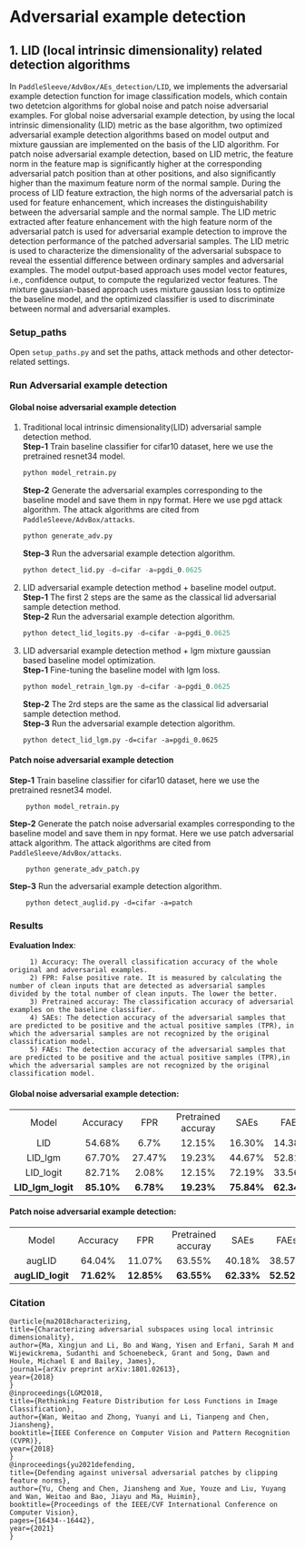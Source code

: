 # Adversarial example detection

## 1. LID (local intrinsic dimensionality) related detection algorithms

  In `PaddleSleeve/AdvBox/AEs_detection/LID`, we implements the adversarial example detection function for image classification models, which contain two detetcion algorithms for global noise and patch noise adversarial examples. For global noise adversarial example detection, by using the local intrinsic dimensionality (LID) metric as the base algorithm, two optimized adversarial example detection algorithms based on model output and mixture gaussian are implemented on the basis of the LID algorithm. For patch noise adversarial example detection, based on LID metric, the feature norm in the feature map is significantly higher at the corresponding adversarial patch position than at other positions, and also significantly higher than the maximum feature norm of the normal sample. During the process of LID feature extraction, the high norms of the adversarial patch is used for feature enhancement, which increases the distinguishability between the adversarial sample and the normal sample. The LID metric extracted after feature enhancement with the high feature norm of the adversarial patch is used for adversarial example detection to improve the detection performance of the patched adversarial samples. The LID metric is used to characterize the dimensionality of the adversarial subspace to reveal the essential difference between ordinary samples and adversarial examples. The model output-based approach uses model vector features, i.e., confidence output, to compute the regularized vector features. The mixture gaussian-based approach uses mixture gaussian loss to optimize the baseline model, and the optimized classifier is used to discriminate between normal and adversarial examples.


### Setup_paths

   Open `setup_paths.py` and set the paths, attack methods and other detector-related settings.

### Run Adversarial example detection

#### Global noise adversarial example detection

   1. Traditional local intrinsic dimensionality(LID) adversarial sample detection method.    
      **Step-1** Train baseline classifier for cifar10 dataset, here we use the pretrained resnet34 model.     
         ```python
         python model_retrain.py
         ```
      **Step-2** Generate the adversarial examples corresponding to the baseline model and save them in npy format. Here we use pgd attack algorithm. The attack algorithms are cited from `PaddleSleeve/AdvBox/attacks`.
         ```python
         python generate_adv.py
         ```
      **Step-3** Run the adversarial example detection algorithm.  
         ```python
         python detect_lid.py -d=cifar -a=pgdi_0.0625
         ```
   2. LID adversarial example detection method + baseline model output.  
      **Step-1** The first 2 steps are the same as the classical lid adversarial sample detection method.  
      **Step-2** Run the adversarial example detection algorithm.    
         ```python
         python detect_lid_logits.py -d=cifar -a=pgdi_0.0625
         ```
   3. LID adversarial example detection method + lgm mixture gaussian based baseline model optimization.  
      **Step-1** Fine-tuning the baseline model with lgm loss.  
         ```python
         python model_retrain_lgm.py -d=cifar -a=pgdi_0.0625
         ```
      **Step-2** The 2rd steps are the same as the classical lid adversarial sample detection method.  
      **Step-3** Run the adversarial example detection algorithm.  
         ```
         python detect_lid_lgm.py -d=cifar -a=pgdi_0.0625
         ```

#### Patch noise adversarial example detection  
   **Step-1** Train baseline classifier for cifar10 dataset, here we use the pretrained resnet34 model.  
      
        python model_retrain.py      
   **Step-2** Generate the patch noise adversarial examples corresponding to the baseline model and save them in npy format. Here we use patch adversarial attack algorithm. The attack algorithms are cited from `PaddleSleeve/AdvBox/attacks`.     
      
        python generate_adv_patch.py   
   **Step-3** Run the adversarial example detection algorithm.   
   
        python detect_auglid.py -d=cifar -a=patch
      

### Results
   **Evaluation Index**:  
   
         1) Accuracy: The overall classification accuracy of the whole original and adversarial examples.  
         2) FPR: False positive rate. It is measured by calculating the number of clean inputs that are detected as adversarial samples divided by the total number of clean inputs. The lower the better.   
         3) Pretrained accuray: The classification accuracy of adversarial examples on the baseline classifier.  
         4) SAEs: The detection accuracy of the adversarial samples that are predicted to be positive and the actual positive samples (TPR), in which the adversarial samples are not recognized by the original classification model.  
         5) FAEs: The detection accuracy of the adversarial samples that are predicted to be positive and the actual positive samples (TPR),in which the adversarial samples are not recognized by the original classification model.  

#### Global noise adversarial example detection:

 <table align="center">
 <tr>
    <td align="center">Model</td>
    <td align="center">Accuracy</td>
    <td align="center">FPR</td>
    <td align="center">Pretrained accuray</td>
    <td align="center">SAEs </td>
    <td align="center">FAEs </td>
</tr>

<tr>
    <td align="center">LID</td>
    <td align="center">54.68%</td>
    <td align="center">6.7%</td>
    <td align="center">12.15%</td>
    <td align="center">16.30%</td>
    <td align="center">14.38%</td>
</tr>

<tr>
    <td align="center">LID_lgm</td>
    <td align="center">67.70%</td>
    <td align="center">27.47%</td>
    <td align="center">19.23%</td>
    <td align="center">44.67%</td>
    <td align="center">52.81%</td>
</tr>

<tr>
    <td align="center">LID_logit</td>
    <td align="center">82.71%</td>
    <td align="center">2.08%</td>
    <td align="center">12.15%</td>
    <td align="center">72.19%</td>
    <td align="center">33.56%</td>
</tr>

<tr>
    <td align="center"><b>LID_lgm_logit</td>
    <td align="center"><b>85.10%</td>
    <td align="center"><b>6.78%</td>
    <td align="center"><b>19.23%</td>
    <td align="center"><b>75.84%</td>
    <td align="center"><b>62.34%</td>
</tr>

</table>  


#### Patch noise adversarial example detection:

 <table align="center">
 <tr>
    <td align="center">Model</td>
    <td align="center">Accuracy</td>
    <td align="center">FPR</td>
    <td align="center">Pretrained accuray</td>
    <td align="center">SAEs </td>
    <td align="center">FAEs </td>
</tr>

<tr>
    <td align="center">augLID</td>
    <td align="center">64.04%</td>
    <td align="center">11.07%</td>
    <td align="center">63.55%</td>
    <td align="center">40.18%</td>
    <td align="center">38.57%</td>
</tr>

<tr>
    <td align="center"><b>augLID_logit</td>
    <td align="center"><b>71.62%</td>
    <td align="center"><b>12.85%</td>
    <td align="center"><b>63.55%</td>
    <td align="center"><b>62.33%</td>
    <td align="center"><b>52.52%</td>
</tr>


</table>


### Citation  

    @article{ma2018characterizing,  
    title={Characterizing adversarial subspaces using local intrinsic dimensionality},  
    author={Ma, Xingjun and Li, Bo and Wang, Yisen and Erfani, Sarah M and Wijewickrema, Sudanthi and Schoenebeck, Grant and Song, Dawn and Houle, Michael E and Bailey, James},  
    journal={arXiv preprint arXiv:1801.02613},  
    year={2018}  
    }    
    @inproceedings{LGM2018,
    title={Rethinking Feature Distribution for Loss Functions in Image Classification},
    author={Wan, Weitao and Zhong, Yuanyi and Li, Tianpeng and Chen, Jiansheng},
    booktitle={IEEE Conference on Computer Vision and Pattern Recognition (CVPR)},
    year={2018}
    }
    @inproceedings{yu2021defending,
    title={Defending against universal adversarial patches by clipping feature norms},
    author={Yu, Cheng and Chen, Jiansheng and Xue, Youze and Liu, Yuyang and Wan, Weitao and Bao, Jiayu and Ma, Huimin},
    booktitle={Proceedings of the IEEE/CVF International Conference on Computer Vision},
    pages={16434--16442},
    year={2021}
    }
